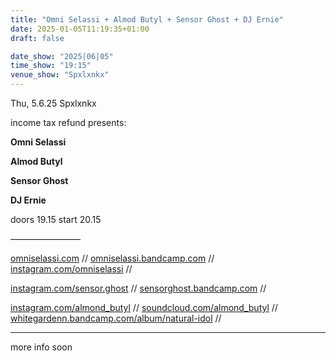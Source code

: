 ```yaml
---
title: "Omni Selassi + Almod Butyl + Sensor Ghost + DJ Ernie"
date: 2025-01-05T11:19:35+01:00
draft: false

date_show: "2025|06|05"
time_show: "19:15"
venue_show: "Spxlxnkx"
---
```


Thu, 5.6.25 Spxlxnkx

income tax refund presents:

**Omni Selassi**

**Almod Butyl**

**Sensor Ghost**

**DJ Ernie**

doors 19.15
start 20.15

————————

[omniselassi.com](https://www.omniselassi.com/) //
[omniselassi.bandcamp.com](https://omniselassi.bandcamp.com/) //
[instagram.com/omniselassi](https://www.instagram.com/omniselassi/) //

[instagram.com/sensor.ghost](https://www.instagram.com/sensor.ghost/) //
[sensorghost.bandcamp.com](https://sensorghost.bandcamp.com) //

[instagram.com/almond_butyl](https://www.instagram.com/almond_butyl/?hl=de) //
[soundcloud.com/almond_butyl](https://soundcloud.com/almond_butyl) //
[whitegardenn.bandcamp.com/album/natural-idol](https://whitegardenn.bandcamp.com/album/natural-idol) //

---

more info soon

<!-- ![Omni Selassi + Almod Butyl + Sensor Ghost + DJ Ernie](../../posters/2025-06-05.png) -->
